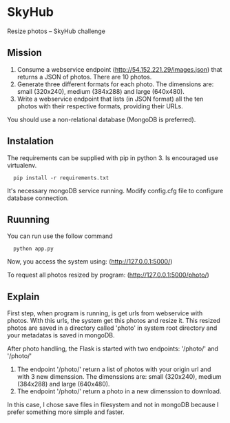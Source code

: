 # SkyHub

Resize photos – SkyHub challenge

## Mission
1. Consume a webservice endpoint (http://54.152.221.29/images.json) that returns a JSON of
photos. There are 10 photos.
2. Generate three different formats for each photo. The dimensions are: small (320x240),
medium (384x288) and large (640x480).
3. Write a webservice endpoint that lists (in JSON format) all the ten photos with their
respective formats, providing their URLs.

You should use a non-relational database (MongoDB is preferred).


## Instalation 
The requirements can be supplied with pip in python 3. Is encouraged use virtualenv.
```
  pip install -r requirements.txt
```
It's necessary mongoDB service running. Modify config.cfg file to configure database connection.


## Ruunning
You can run use the follow command
```
  python app.py
```
Now, you access the system using: (http://127.0.0.1:5000/)

To request all photos resized by program: (http://127.0.0.1:5000/photo/)

## Explain
First step, when program is running, is get urls from webservice with photos. With this urls, the system get this photos and resize it. This resized photos are saved in a directory called 'photo' in system root directory and your metadatas is saved in mongoDB. 

After photo handling, the Flask is started with two endpoints: '/photo/' and '/photo/<name>'

1. The endpoint '/photo/' return a list of photos with your origin url and with 3 new dimenssion. 
The dimenssions are:  small (320x240), medium (384x288) and large (640x480).
2. The endpoint '/photo/<name>' return a photo in a new dimenssion to download.

In this case, I chose save files in filesystem and not in mongoDB because I prefer something more simple and faster. 
